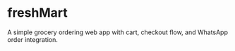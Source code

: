 # freshMart
A simple grocery ordering web app with cart, checkout flow, and WhatsApp order integration.

